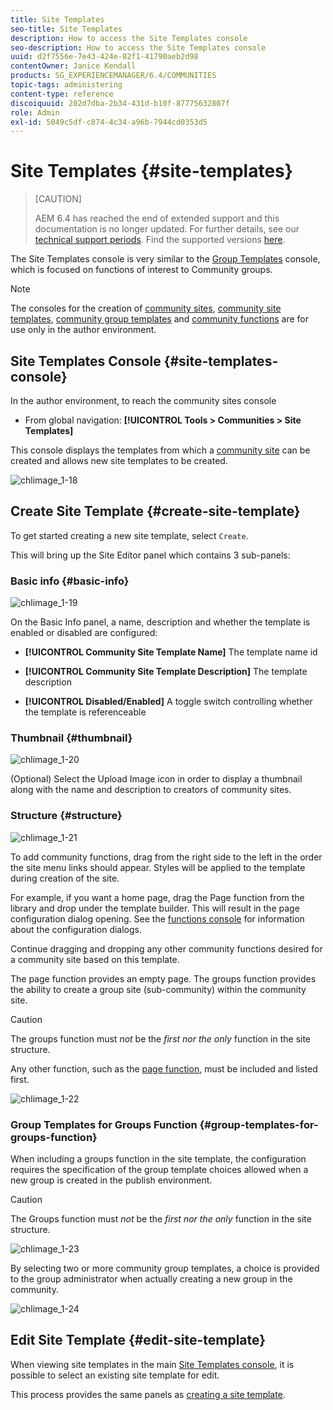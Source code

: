 ```yaml
---
title: Site Templates
seo-title: Site Templates
description: How to access the Site Templates console
seo-description: How to access the Site Templates console
uuid: d2f7556e-7e43-424e-82f1-41790aeb2d98
contentOwner: Janice Kendall
products: SG_EXPERIENCEMANAGER/6.4/COMMUNITIES
topic-tags: administering
content-type: reference
discoiquuid: 202d7dba-2b34-431d-b10f-87775632807f
role: Admin
exl-id: 5049c5df-c874-4c34-a96b-7944cd0353d5
---
```

# Site Templates {#site-templates}

>[CAUTION]
>
>AEM 6.4 has reached the end of extended support and this documentation is no longer updated. For further details, see our [technical support periods](https://helpx.adobe.com/support/programs/eol-matrix.html). Find the supported versions [here](https://experienceleague.adobe.com/docs/).

The Site Templates console is very similar to the [Group Templates](tools-groups.md) console, which is focused on functions of interest to Community groups.

>[!NOTE]
>
>The consoles for the creation of [community sites](sites-console.md), [community site templates](sites.md), [community group templates](tools-groups.md) and [community functions](functions.md) are for use only in the author environment.

## Site Templates Console {#site-templates-console}

In the author environment, to reach the community sites console

* From global navigation: **[!UICONTROL Tools > Communities > Site Templates]**

This console displays the templates from which a [community site](sites-console.md) can be created and allows new site templates to be created.

![chlimage_1-18](assets/chlimage_1-18.png)

## Create Site Template {#create-site-template}

To get started creating a new site template, select `Create`.

This will bring up the Site Editor panel which contains 3 sub-panels:

### Basic info {#basic-info}

![chlimage_1-19](assets/chlimage_1-19.png)

On the Basic Info panel, a name, description and whether the template is enabled or disabled are configured:

* **[!UICONTROL Community Site Template Name]** 
  The template name id

* **[!UICONTROL Community Site Template Description]** 
  The template description

* **[!UICONTROL Disabled/Enabled]** 
  A toggle switch controlling whether the template is referenceable

### Thumbnail {#thumbnail}

![chlimage_1-20](assets/chlimage_1-20.png)

(Optional) Select the Upload Image icon in order to display a thumbnail along with the name and description to creators of community sites.

### Structure {#structure}

![chlimage_1-21](assets/chlimage_1-21.png)

To add community functions, drag from the right side to the left in the order the site menu links should appear. Styles will be applied to the template during creation of the site.

For example, if you want a home page, drag the Page function from the library and drop under the template builder. This will result in the page configuration dialog opening. See the [functions console](functions.md) for information about the configuration dialogs.

Continue dragging and dropping any other community functions desired for a community site based on this template.

The page function provides an empty page. The groups function provides the ability to create a group site (sub-community) within the community site.

>[!CAUTION]
>
>The groups function must *not* be the *first nor the only* function in the site structure.
>
>Any other function, such as the [page function](functions.md#page-function), must be included and listed first.

![chlimage_1-22](assets/chlimage_1-22.png)

### Group Templates for Groups Function {#group-templates-for-groups-function}

When including a groups function in the site template, the configuration requires the specification of the group template choices allowed when a new group is created in the publish environment.

>[!CAUTION]
>
>The Groups function must *not* be the *first nor the only* function in the site structure.

![chlimage_1-23](assets/chlimage_1-23.png)

By selecting two or more community group templates, a choice is provided to the group administrator when actually creating a new group in the community.

![chlimage_1-24](assets/chlimage_1-24.png)

## Edit Site Template {#edit-site-template}

When viewing site templates in the main [Site Templates console](#site-templates-console), it is possible to select an existing site template for edit.

This process provides the same panels as [creating a site template](#create-site-template).

